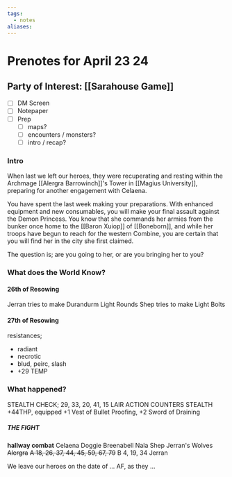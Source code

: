 ```yaml
---
tags:
  - notes
aliases:
---
```


# Prenotes for April 23 24
## Party of Interest: [[Sarahouse Game]]
- [ ] DM Screen
- [ ] Notepaper
- [ ] Prep
	- [ ] maps?
	- [ ] encounters / monsters?
	- [ ] intro / recap?

### Intro
When last we left our heroes, they were recuperating and resting within the Archmage [[Alergra Barrowinch]]'s Tower in [[Magius University]], preparing for another engagement with Celaena.

You have spent the last week making your preparations. With enhanced equipment and new consumables, you will make your final assault against the Demon Princess. You know that she commands her armies from the bunker once home to the [[Baron Xuiop]] of [[Boneborn]], and while her troops have begun to reach for the western Combine, you are certain that you will find her in the city she first claimed.

The question is; are you going to her, or are you bringing her to you?

### What does the World Know?

#### 26th of Resowing
Jerran tries to make Durandurm Light Rounds
Shep tries to make Light Bolts 
#### 27th of Resowing

resistances;
- radiant
- necrotic
- blud, peirc, slash
- +29 TEMP

### What happened?
STEALTH CHECK; 29, 33, 20, 41, 15
LAIR ACTION COUNTERS STEALTH
+44THP, equipped +1 Vest of Bullet Proofing, +2 Sword of Draining
##### THE FIGHT
**hallway combat**
Celaena
Doggie
Breenabell
Nala
Shep
Jerran's Wolves
~~Alergra~~
~~A 18, 26, 37, 44, 45, 59, 67, 79~~
B 4, 19, 34
Jerran


We leave our heroes on the date of ... AF, as they ...